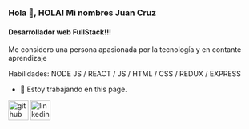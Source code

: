 ### Hola 👋, HOLA! Mi nombres Juan Cruz
#### Desarrollador web FullStack!!!
Me considero una persona apasionada por la tecnología y en contante aprendizaje

Habilidades: NODE JS / REACT / JS / HTML / CSS / REDUX / EXPRESS

- 🔭 Estoy trabajando en this page. 


[<img src='https://cdn.jsdelivr.net/npm/simple-icons@3.0.1/icons/github.svg' alt='github' height='40'>](https://github.com/https://github.com/jcrnieto)  [<img src='https://cdn.jsdelivr.net/npm/simple-icons@3.0.1/icons/linkedin.svg' alt='linkedin' height='40'>](https://www.linkedin.com/in/www.linkedin.com/in/juan-cruz-nieto-developer/)  

